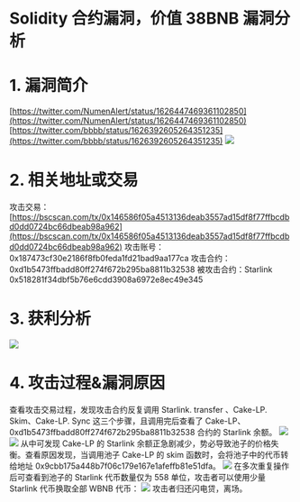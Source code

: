 # Solidity 合约漏洞，价值 38BNB 漏洞分析

# 1. 漏洞简介

[https://twitter.com/NumenAlert/status/1626447469361102850](https://twitter.com/NumenAlert/status/1626447469361102850)
[https://twitter.com/bbbb/status/1626392605264351235](https://twitter.com/bbbb/status/1626392605264351235)
![](https://cdn.nlark.com/yuque/0/2023/png/97322/1696474489373-c9cfaf73-f531-48eb-9472-be538c28fa87.png#averageHue=%23fefefc&clientId=uebe236ee-cebb-4&from=paste&id=uf68b3317&originHeight=532&originWidth=739&originalType=url&ratio=2&rotation=0&showTitle=false&status=done&style=none&taskId=u6f58902d-3cce-4fba-b6c9-e57adf7a1e8&title=)

# 2. 相关地址或交易

攻击交易：
[https://bscscan.com/tx/0x146586f05a4513136deab3557ad15df8f77ffbcdbd0dd0724bc66dbeab98a962](https://bscscan.com/tx/0x146586f05a4513136deab3557ad15df8f77ffbcdbd0dd0724bc66dbeab98a962)
攻击账号：0x187473cf30e2186f8fb0feda1fd21bad9aa177ca
攻击合约：0xd1b5473ffbadd80ff274f672b295ba8811b32538
被攻击合约：Starlink 0x518281f34dbf5b76e6cdd3908a6972e8ec49e345

# 3. 获利分析

![](https://cdn.nlark.com/yuque/0/2023/png/97322/1696474489493-a038dbc3-884e-463f-98dc-e5cfe21fc744.png#averageHue=%23fab546&clientId=uebe236ee-cebb-4&from=paste&id=ua09b580b&originHeight=297&originWidth=1701&originalType=url&ratio=2&rotation=0&showTitle=false&status=done&style=none&taskId=u9fe654ec-fafb-4a84-be14-e504e86c9fd&title=)

# 4. 攻击过程&漏洞原因

查看攻击交易过程，发现攻击合约反复调用 Starlink. transfer 、Cake-LP. Skim、Cake-LP. Sync 这三个步骤，且调用完后查看了 Cake-LP、0xd1b5473ffbadd80ff274f672b295ba8811b32538 合约的 Starlink 余额。
![](https://cdn.nlark.com/yuque/0/2023/png/97322/1696474489491-3962dd12-f72d-42e3-a270-0cb27726623f.png#averageHue=%23f8f4f3&clientId=uebe236ee-cebb-4&from=paste&id=uf20964a3&originHeight=697&originWidth=1495&originalType=url&ratio=2&rotation=0&showTitle=false&status=done&style=none&taskId=u41545bdd-e317-4ab0-a17e-9989d850e91&title=)
![](https://cdn.nlark.com/yuque/0/2023/png/97322/1696474489364-39dda171-b4a6-4b99-934e-c713f23a6edc.png#averageHue=%23242120&clientId=uebe236ee-cebb-4&from=paste&id=ua383d563&originHeight=648&originWidth=989&originalType=url&ratio=2&rotation=0&showTitle=false&status=done&style=none&taskId=u8a89394a-8b15-438f-a91d-8f7b3a9f1f0&title=)
从中可发现 Cake-LP 的 Starlink 余额正急剧减少，势必导致池子的价格失衡。查看原因发现，当调用池子 Cake-LP 的 skim 函数时，会将池子中的代币转给地址 0x9cbb175a448b7f06c179e167e1afeffb81e51dfa。
![](https://cdn.nlark.com/yuque/0/2023/png/97322/1696474489398-67c27f7d-2912-4ca0-89cb-0a1711c038d7.png#averageHue=%23f7f3f2&clientId=uebe236ee-cebb-4&from=paste&id=u75960b4f&originHeight=323&originWidth=1473&originalType=url&ratio=2&rotation=0&showTitle=false&status=done&style=none&taskId=u333820cc-f49a-420d-a25e-c55b545cd93&title=)
在多次重复操作后可查看到池子的 Starlink 代币数量仅为 558 单位，攻击者可以使用少量 Starlink 代币换取全部 WBNB 代币：
![](https://cdn.nlark.com/yuque/0/2023/png/97322/1696474490009-47d04ddd-b92f-4de8-b3be-7d82905bd8be.png#averageHue=%23f8f4f3&clientId=uebe236ee-cebb-4&from=paste&id=u7b89639a&originHeight=732&originWidth=1830&originalType=url&ratio=2&rotation=0&showTitle=false&status=done&style=none&taskId=u95647b58-5def-420c-ad7d-69b8b18deef&title=)
攻击者归还闪电贷，离场。
